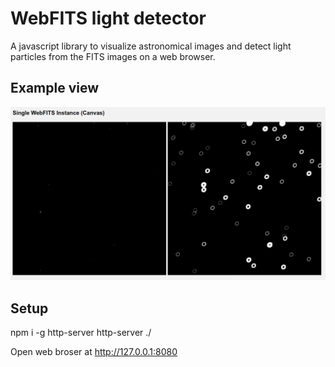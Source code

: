 # WebFITS light detector

A javascript library to visualize astronomical images and detect light particles from the FITS images on a web browser.

## Example view

![alt text](https://raw.githubusercontent.com/jouk0/webfits-light-detector/master/img/screenshot.png)

## Setup

npm i -g http-server
http-server ./

Open web broser at http://127.0.0.1:8080